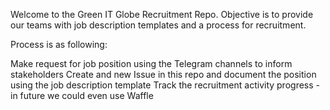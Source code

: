 Welcome to the Green IT Globe Recruitment Repo. Objective is to provide our teams with job description templates and a process for recruitment.

Process is as following:

Make request for job position using the Telegram channels to inform stakeholders
Create and new Issue in this repo and document the position using the job description template
Track the recruitment activity progress - in future we could even use Waffle
